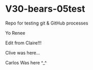 # V30-bears-05test

Repo for testing git &amp; GitHub processes

Yo Renee

Edit from Claire!!!

Clive was here...

Carlos Was here ^_^
